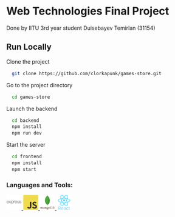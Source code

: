 
# Web Technologies Final Project

Done by IITU 3rd year student Duisebayev Temirlan (31154)



## Run Locally

Clone the project

```bash
  git clone https://github.com/clorkapunk/games-store.git
```

Go to the project directory

```bash
  cd games-store
```

Launch the backend

```bash
  cd backend
  npm install
  npm run dev
```

Start the server

```bash
  cd frontend
  npm install
  npm start
```

<h3 align="left">Languages and Tools:</h3>
  <a href="https://expressjs.com" target="_blank" rel="noreferrer"> <img src="https://raw.githubusercontent.com/devicons/devicon/master/icons/express/express-original-wordmark.svg" alt="express" width="40" height="40"/> </a>
  <a href="https://developer.mozilla.org/en-US/docs/Web/JavaScript" target="_blank" rel="noreferrer"> <img src="https://raw.githubusercontent.com/devicons/devicon/master/icons/javascript/javascript-original.svg" alt="javascript" width="40" height="40"/> </a>
  <a href="https://www.mongodb.com/" target="_blank" rel="noreferrer"> <img src="https://raw.githubusercontent.com/devicons/devicon/master/icons/mongodb/mongodb-original-wordmark.svg" alt="mongodb" width="40" height="40"/> </a>
  <a href="https://reactjs.org/" target="_blank" rel="noreferrer"> <img src="https://raw.githubusercontent.com/devicons/devicon/master/icons/react/react-original-wordmark.svg" alt="react" width="40" height="40"/> </a> 


